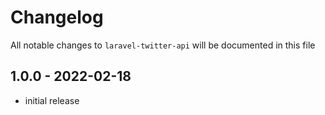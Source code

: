 # Changelog

All notable changes to `laravel-twitter-api` will be documented in this file

## 1.0.0 - 2022-02-18

- initial release
